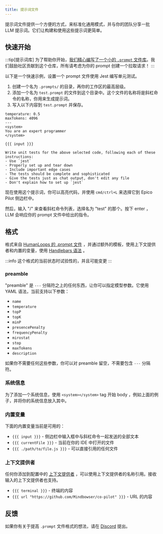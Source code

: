```yaml
---
title: 提示词文件
---
```


提示词文件提供一个方便的方式，来标准化通用模式，并与你的团队分享一批 LLM 提示词。它们让构建和使用这些提示词更简单。

## 快速开始

:::tip[提示词库]
为了帮助你开始，[我们精心编写了一个小的 `.prompt` 文件库](https://github.com/continuedev/prompt-file-examples)。我们鼓励社区贡献到这个仓库，所有请考虑为你的 prompt 创建一个拉取请求！
:::

以下是一个快速示例，设置一个 prompt 文件使用 Jest 编写单元测试。

1. 创建一个名为 `.prompts/` 的目录，再你的工作区的最高层级。
2. 添加一个名为 `test.prompt` 的文件到这个目录中。这个文件的名称将是斜杠命令的名称，你用来生成提示词。
3. 写入以下内容到 `test.prompt` 并保存。

```
temperature: 0.5
maxTokens: 4096
---
<system>
You are an expert programmer
</system>

{{{ input }}}

Write unit tests for the above selected code, following each of these instructions:
- Use `jest`
- Properly set up and tear down
- Include important edge cases
- The tests should be complete and sophisticated
- Give the tests just as chat output, don't edit any file
- Don't explain how to set up `jest`
```

现在使用这个提示词，你可以高亮代码，并使用 `cmd/ctrl+L` 来选择它到 Epico Pilot 侧边栏中。

然后，输入 "/" 来查看斜杠命令列表，选择名为 "test" 的那个。按下 enter ，LLM 会响应你的 prompt 文件中给出的指令。

## 格式

格式来自 [HumanLoops 的 .prompt 文件](https://docs.humanloop.com/docs/prompt-file-format) ，并通过额外的模板，使用上下文提供者和内置的变量，使用 [Handlebars 语法](https://handlebarsjs.com/guide/) 。

:::info
这个格式的当前状态时试验性的，并且可能变更
:::

### preamble

"preamble" 是 `---` 分隔符之上的任何东西，让你可以指定模型参数。它使用 YAML 语法，当前支持以下参数：

- `name`
- `temperature`
- `topP`
- `topK`
- `minP`
- `presencePenalty`
- `frequencyPenalty`
- `mirostat`
- `stop`
- `maxTokens`
- `description`

如果你不需要任何这些参数，你可以对 preamble 留空，不需要包含 `---` 分隔符。

### 系统信息

为了添加一个系统信息，使用 `<system></system>` tag 开始 body ，例如上面的例子，并将你的系统信息放入其中。

### 内置变量

下面的内置变量当前是可用的：

- `{{{ input }}}` - 侧边栏中输入框中与斜杠命令一起发送的全部文本
- `{{{ currentFile }}}` - 当前在你的 IDE 中打开的文件
- `{{{ ./path/to/file.js }}}` - 可以直接引用的任何文件

### 上下文提供者

任何你添加到配置中的 [上下文提供者](../context-providers.mdx) ，可以使用上下文提供者的名称引用。接收输入的上下文提供者也支持。

- `{{{ terminal }}}` - 终端的内容
- `{{{ url "https://github.com/Mindbowser/co-pilot" }}}` - URL 的内容

## 反馈

如果你有关于提高 `.prompt` 文件格式的想法，请在 [Discord](https://discord.gg/NWtdYexhMs) 提出。
